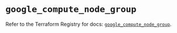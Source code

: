 # `google_compute_node_group`

Refer to the Terraform Registry for docs: [`google_compute_node_group`](https://registry.terraform.io/providers/hashicorp/google-beta/6.18.1/docs/resources/google_compute_node_group).
